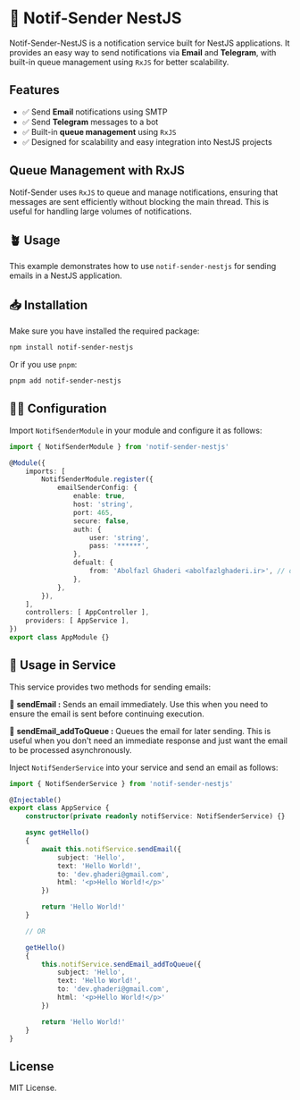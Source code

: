 # 🔔 Notif-Sender NestJS

Notif-Sender-NestJS is a notification service built for NestJS applications. It provides an easy way to send notifications via **Email** and **Telegram**, with built-in queue management using `RxJS` for better scalability.

## Features

- ✅ Send **Email** notifications using SMTP
- ✅ Send **Telegram** messages to a bot
- ✅ Built-in **queue management** using `RxJS`
- ✅ Designed for scalability and easy integration into NestJS projects

## Queue Management with RxJS

Notif-Sender uses `RxJS` to queue and manage notifications, ensuring that messages are sent efficiently without blocking the main thread. This is useful for handling large volumes of notifications.

## 🪴 Usage

This example demonstrates how to use `notif-sender-nestjs` for sending emails in a NestJS application.

## 📥 Installation

Make sure you have installed the required package:

```sh
npm install notif-sender-nestjs
```
Or if you use `pnpm`:
```sh
pnpm add notif-sender-nestjs
```

## 🧑‍💻 Configuration

Import `NotifSenderModule` in your module and configure it as follows:

```ts
import { NotifSenderModule } from 'notif-sender-nestjs'

@Module({
    imports: [
        NotifSenderModule.register({
            emailSenderConfig: {
                enable: true,
                host: 'string',
                port: 465,
                secure: false,
                auth: {
                    user: 'string',
                    pass: '******',
                },
                defualt: {
                    from: 'Abolfazl Ghaderi <abolfazlghaderi.ir>', // optional
                },
            },
        }),
    ],
    controllers: [ AppController ],
    providers: [ AppService ],
})
export class AppModule {}
```

## 💎 Usage in Service

This service provides two methods for sending emails:

📨 **sendEmail :** Sends an email immediately. Use this when you need to ensure the email is sent before continuing execution.

📧 **sendEmail_addToQueue :** Queues the email for later sending. This is useful when you don't need an immediate response and just want the email to be processed asynchronously.

Inject `NotifSenderService` into your service and send an email as follows:

```ts
import { NotifSenderService } from 'notif-sender-nestjs'

@Injectable()
export class AppService {
    constructor(private readonly notifService: NotifSenderService) {}

    async getHello()
    {
        await this.notifService.sendEmail({
            subject: 'Hello',
            text: 'Hello World!',
            to: 'dev.ghaderi@gmail.com',
            html: '<p>Hello World!</p>'
        })

        return 'Hello World!'
    }

    // OR

    getHello()
    {
        this.notifService.sendEmail_addToQueue({
            subject: 'Hello',
            text: 'Hello World!',
            to: 'dev.ghaderi@gmail.com',
            html: '<p>Hello World!</p>'
        })

        return 'Hello World!'
    } 
}
```


## License

MIT License.
